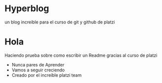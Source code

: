 # Hyperblog
un blog increible para el curso de git y github de platzi
 
# Hola
Haciendo prueba sobre como escribir un Readme gracias al curso de platzi
<ul>
<li>Nunca pares de Aprender</li>
<li>Vamos a seguir creciendo</li>
<li>Creado por el increible platzi team</li>
</ul>